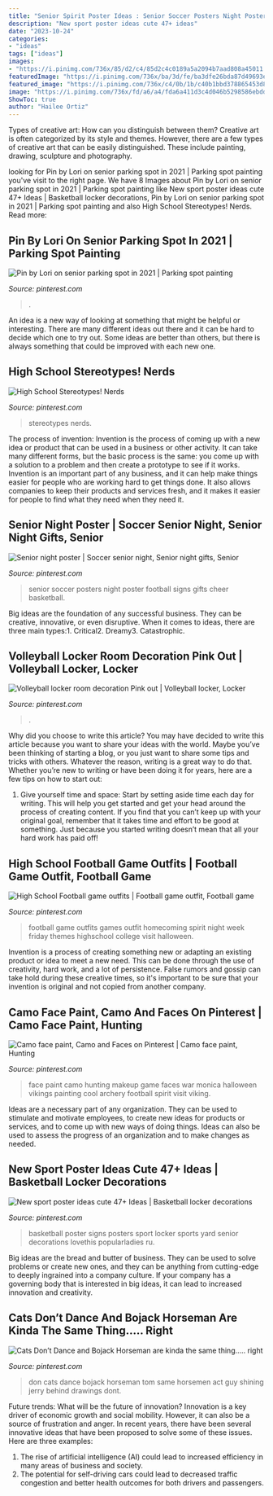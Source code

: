 ```yaml
---
title: "Senior Spirit Poster Ideas : Senior Soccer Posters Night Poster Football Signs Gifts Cheer Basketball"
description: "New sport poster ideas cute 47+ ideas"
date: "2023-10-24"
categories:
- "ideas"
tags: ["ideas"]
images:
- "https://i.pinimg.com/736x/85/d2/c4/85d2c4c0189a5a2094b7aad808a45011.jpg"
featuredImage: "https://i.pinimg.com/736x/ba/3d/fe/ba3dfe26bda87d49693e4fa1fe1273e6--football--football-baby.jpg"
featured_image: "https://i.pinimg.com/736x/c4/0b/1b/c40b1bbd378865453d8360c3fbc74dea--football-game-outfits-football-game-outfit-highschool.jpg"
image: "https://i.pinimg.com/736x/fd/a6/a4/fda6a411d3c4d046b5298586ebdd4b40--homecoming-week-high-schools.jpg"
ShowToc: true
author: "Hailee Ortiz"
---
```



Types of creative art: How can you distinguish between them?
Creative art is often categorized by its style and themes. However, there are a few types of creative art that can be easily distinguished. These include painting, drawing, sculpture and photography.

	

		
looking for Pin by Lori on senior parking spot in 2021 | Parking spot painting you've visit to the right page. We have 8 Images about Pin by Lori on senior parking spot in 2021 | Parking spot painting like New sport poster ideas cute 47+ Ideas | Basketball locker decorations, Pin by Lori on senior parking spot in 2021 | Parking spot painting and also High School Stereotypes! Nerds. Read more:
		
    
## Pin By Lori On Senior Parking Spot In 2021 | Parking Spot Painting

<img loading=lazy src="https://i.pinimg.com/736x/85/d2/c4/85d2c4c0189a5a2094b7aad808a45011.jpg" onerror="this.onerror=null;this.src='https://tse4.mm.bing.net/th?id=OIP.Cfs2gNXcl_ridG5rNs4YtgHaJ3&amp;pid=15.1';" alt="Pin by Lori on senior parking spot in 2021 | Parking spot painting">

_Source: pinterest.com_

>. 

	

An idea is a new way of looking at something that might be helpful or interesting. There are many different ideas out there and it can be hard to decide which one to try out. Some ideas are better than others, but there is always something that could be improved with each new one.

    
## High School Stereotypes! Nerds

<img loading=lazy src="https://i.pinimg.com/736x/fd/a6/a4/fda6a411d3c4d046b5298586ebdd4b40--homecoming-week-high-schools.jpg" onerror="this.onerror=null;this.src='https://tse2.mm.bing.net/th?id=OIP.gAfGt0sjA3JTnH5Zb-yrZwHaJ4&amp;pid=15.1';" alt="High School Stereotypes! Nerds">

_Source: pinterest.com_

>stereotypes nerds. 

	

The process of invention:
Invention is the process of coming up with a new idea or product that can be used in a business or other activity. It can take many different forms, but the basic process is the same: you come up with a solution to a problem and then create a prototype to see if it works.
Invention is an important part of any business, and it can help make things easier for people who are working hard to get things done. It also allows companies to keep their products and services fresh, and it makes it easier for people to find what they need when they need it.

    
## Senior Night Poster | Soccer Senior Night, Senior Night Gifts, Senior

<img loading=lazy src="https://i.pinimg.com/736x/ba/3d/fe/ba3dfe26bda87d49693e4fa1fe1273e6--football--football-baby.jpg" onerror="this.onerror=null;this.src='https://tse3.mm.bing.net/th?id=OIP.NCqmluFGuoc1sv8tJlb3wAHaJ4&amp;pid=15.1';" alt="Senior night poster | Soccer senior night, Senior night gifts, Senior">

_Source: pinterest.com_

>senior soccer posters night poster football signs gifts cheer basketball. 

	

Big ideas are the foundation of any successful business. They can be creative, innovative, or even disruptive. When it comes to ideas, there are three main types:1. Critical2. Dreamy3. Catastrophic.

    
## Volleyball Locker Room Decoration Pink Out | Volleyball Locker, Locker

<img loading=lazy src="https://i.pinimg.com/1200x/88/53/d8/8853d8c2c4ebdf94b5868d2ef2174a1e.jpg" onerror="this.onerror=null;this.src='https://tse4.mm.bing.net/th?id=OIP.JkHSocJx-ST65m26JR_JhAHaNK&amp;pid=15.1';" alt="Volleyball locker room decoration Pink out | Volleyball locker, Locker">

_Source: pinterest.com_

>. 

	

Why did you choose to write this article?
You may have decided to write this article because you want to share your ideas with the world. Maybe you’ve been thinking of starting a blog, or you just want to share some tips and tricks with others. Whatever the reason, writing is a great way to do that. Whether you’re new to writing or have been doing it for years, here are a few tips on how to start out:
1. Give yourself time and space: Start by setting aside time each day for writing. This will help you get started and get your head around the process of creating content. If you find that you can’t keep up with your original goal, remember that it takes time and effort to be good at something. Just because you started writing doesn’t mean that all your hard work has paid off!


    
## High School Football Game Outfits | Football Game Outfit, Football Game

<img loading=lazy src="https://i.pinimg.com/736x/c4/0b/1b/c40b1bbd378865453d8360c3fbc74dea--football-game-outfits-football-game-outfit-highschool.jpg" onerror="this.onerror=null;this.src='https://tse1.mm.bing.net/th?id=OIP.iu3tccFC5fgrsJTS537UPQHaJ3&amp;pid=15.1';" alt="High School Football game outfits | Football game outfit, Football game">

_Source: pinterest.com_

>football game outfits games outfit homecoming spirit night week friday themes highschool college visit halloween. 

	

Invention is a process of creating something new or adapting an existing product or idea to meet a new need. This can be done through the use of creativity, hard work, and a lot of persistence. False rumors and gossip can take hold during these creative times, so it's important to be sure that your invention is original and not copied from another company.

    
## Camo Face Paint, Camo And Faces On Pinterest | Camo Face Paint, Hunting

<img loading=lazy src="https://i.pinimg.com/736x/cc/30/f1/cc30f107bffb26e27d1a6f11de7a548a--camo-face-paint-game-face.jpg" onerror="this.onerror=null;this.src='https://tse3.mm.bing.net/th?id=OIP.kZERnZij2oKSGQYiIH4lRgHaHa&amp;pid=15.1';" alt="Camo face paint, Camo and Faces on Pinterest | Camo face paint, Hunting">

_Source: pinterest.com_

>face paint camo hunting makeup game faces war monica halloween vikings painting cool archery football spirit visit viking. 

	

Ideas are a necessary part of any organization. They can be used to stimulate and motivate employees, to create new ideas for products or services, and to come up with new ways of doing things. Ideas can also be used to assess the progress of an organization and to make changes as needed.

    
## New Sport Poster Ideas Cute 47+ Ideas | Basketball Locker Decorations

<img loading=lazy src="https://i.pinimg.com/736x/3a/4b/bd/3a4bbda57e839dff176cdbe73436290c.jpg" onerror="this.onerror=null;this.src='https://tse4.mm.bing.net/th?id=OIP.evuLF6U7QktY5uIgNulIfgAAAA&amp;pid=15.1';" alt="New sport poster ideas cute 47+ Ideas | Basketball locker decorations">

_Source: pinterest.com_

>basketball poster signs posters sport locker sports yard senior decorations lovethis popularladies ru. 

	

Big ideas are the bread and butter of business. They can be used to solve problems or create new ones, and they can be anything from cutting-edge to deeply ingrained into a company culture. If your company has a governing body that is interested in big ideas, it can lead to increased innovation and creativity.

    
## Cats Don’t Dance And Bojack Horseman Are Kinda The Same Thing….. Right

<img loading=lazy src="https://i.pinimg.com/736x/fc/42/fd/fc42fd2327ba35393225a557f22b57cd.jpg" onerror="this.onerror=null;this.src='https://tse4.mm.bing.net/th?id=OIP.BPrKP533zf8zCk1zCLjOGwHaK_&amp;pid=15.1';" alt="Cats Don’t Dance and Bojack Horseman are kinda the same thing….. right">

_Source: pinterest.com_

>don cats dance bojack horseman tom same horsemen act guy shining jerry behind drawings dont. 

	

Future trends: What will be the future of innovation?
Innovation is a key driver of economic growth and social mobility. However, it can also be a source of frustration and anger. In recent years, there have been several innovative ideas that have been proposed to solve some of these issues. Here are three examples:
1. The rise of artificial intelligence (AI) could lead to increased efficiency in many areas of business and society.
2. The potential for self-driving cars could lead to decreased traffic congestion and better health outcomes for both drivers and passengers.

